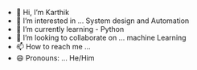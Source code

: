 - 👋 Hi, I’m Karthik
- 👀 I’m interested in ... System design and Automation
- 🌱 I’m currently learning - Python
- 💞️ I’m looking to collaborate on ... machine Learning
- 📫 How to reach me ...
- 😄 Pronouns: ... He/Him

<!---
Karthik3098/Karthik3098 is a ✨ special ✨ repository because its `README.md` (this file) appears on your GitHub profile.
You can click the Preview link to take a look at your changes.
--->
